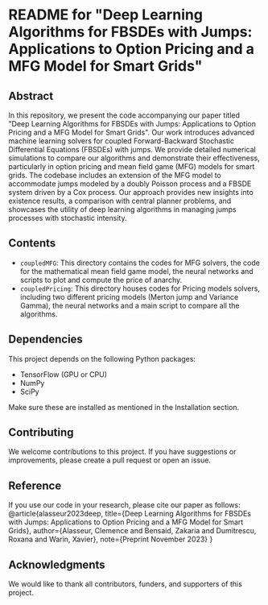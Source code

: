 # README for "Deep Learning Algorithms for FBSDEs with Jumps: Applications to Option Pricing and a MFG Model for Smart Grids"

## Abstract
In this repository, we present the code accompanying our paper titled "Deep Learning Algorithms for FBSDEs with Jumps: Applications to Option Pricing and a MFG Model for Smart Grids". Our work introduces advanced machine learning solvers for coupled Forward-Backward Stochastic Differential Equations (FBSDEs) with jumps. We provide detailed numerical simulations to compare our algorithms and demonstrate their effectiveness, particularly in option pricing and mean field game (MFG) models for smart grids. The codebase includes an extension of the MFG model to accommodate jumps modeled by a doubly Poisson process and a FBSDE system driven by a Cox process. Our approach provides new insights into existence results, a comparison with central planner problems, and showcases the utility of deep learning algorithms in managing jumps processes with stochastic intensity.

## Contents
- `coupledMFG`: This directory contains the codes for MFG solvers, the code for the mathematical mean field game model, the neural networks and scripts to plot and compute the price of anarchy.
- `coupledPricing`: This directory houses codes for Pricing models solvers, including two different pricing models (Merton jump and Variance Gamma), the neural networks and a main script to compare all the algorithms.

## Dependencies
This project depends on the following Python packages:
- TensorFlow (GPU or CPU)
- NumPy
- SciPy

Make sure these are installed as mentioned in the Installation section.

## Contributing
We welcome contributions to this project. If you have suggestions or improvements, please create a pull request or open an issue.


## Reference
If you use our code in your research, please cite our paper as follows: 
@article{alasseur2023deep,
  title={Deep Learning Algorithms for FBSDEs with Jumps: Applications to Option Pricing and a MFG Model for Smart Grids},
  author={Alasseur, Clemence and Bensaid, Zakaria and Dumitrescu, Roxana and Warin, Xavier},
  note={Preprint November 2023}
}

## Acknowledgments
We would like to thank all contributors, funders, and supporters of this project.
